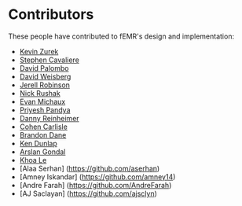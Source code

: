 # Contributors

These people have contributed to fEMR's design and implementation:

* [Kevin Zurek](https://github.com/kevinzurek)
* [Stephen Cavaliere](https://github.com/delasteve)
* [David Palombo](https://github.com/DPalombo)
* [David Weisberg](https://github.com/DavidWeisberg)
* [Jerell Robinson](https://github.com/JerellDR)
* [Nick Rushak](https://github.com/njr44)
* [Evan Michaux](https://github.com/emichaux)
* [Priyesh Pandya](https://github.com/priyeshp)
* [Danny Reinheimer](https://github.com/codeitandloadit)
* [Cohen Carlisle](https://github.com/Cohen-Carlisle)
* [Brandon Dane](https://github.com/b6025)
* [Ken Dunlap](https://github.com/kdunlap)
* [Arslan Gondal](https://github.com/unfixed)
* [Khoa Le](https://github.com/khoal)
* [Alaa Serhan] (https://github.com/aserhan)
* [Amney Iskandar] (https://github.com/amney14)
* [Andre Farah] (https://github.com/AndreFarah)
* [AJ Saclayan] (https://github.com/ajsclyn)
